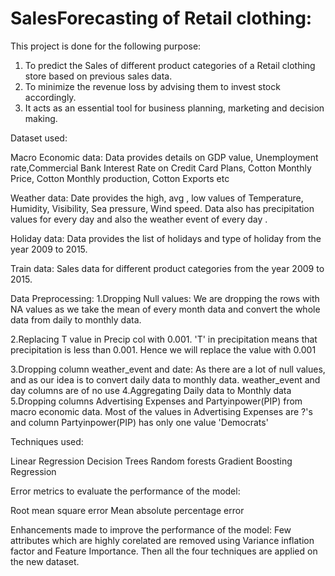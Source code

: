 # SalesForecasting of Retail clothing:

This project is done for the following purpose:

1. To predict the Sales of different product categories of a Retail clothing store based on previous sales data.
2. To minimize the revenue loss by advising them to invest stock accordingly.
3. It acts as an essential tool for business planning, marketing and decision making.


Dataset used:

Macro Economic data: Data provides details on GDP value, Unemployment rate,Commercial Bank Interest Rate on Credit Card Plans, Cotton Monthly Price, Cotton Monthly production, Cotton Exports etc

Weather data: Date provides the high, avg , low values of Temperature, Humidity, Visibility, Sea pressure, Wind speed. Data also has precipitation values for every day and  also the weather event of every day .

Holiday data: Data provides the list of holidays and type of holiday from the year 2009 to 2015.

Train data: Sales data for different product categories from the year 2009 to 2015.

Data Preprocessing:
1.Dropping Null values: We are dropping the rows with NA values as we take the mean of every month data and convert the whole data from daily to monthly data.

2.Replacing T value in Precip col with 0.001. 'T' in precipitation means that precipitation is less than 0.001. Hence we will replace the value with 0.001

3.Dropping column weather_event and date: As there are a lot of null values, and as our idea is to convert daily data to monthly data. weather_event and day columns are of no use
4.Aggregating Daily data to Monthly data
5.Dropping columns Advertising Expenses and Partyinpower(PIP) from macro economic data. Most of the values in Advertising Expenses are ?'s and column  Partyinpower(PIP) has only one value 'Democrats'


Techniques used:

Linear Regression
Decision Trees
Random forests
Gradient Boosting Regression

Error metrics to evaluate the performance of the model:

Root mean square error
Mean absolute percentage error

Enhancements made to improve the performance of the model:
Few attributes which are highly corelated are removed using Variance inflation factor and Feature Importance.
Then all the four techniques are applied on the new dataset.

